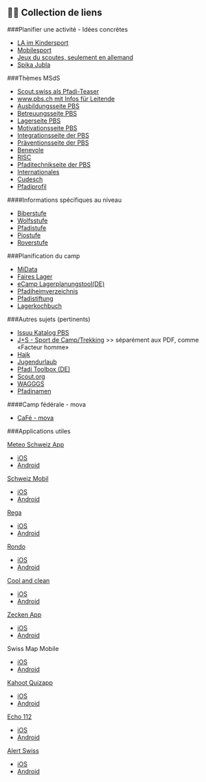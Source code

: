 👩‍💻 Collection de liens 
----------------------
<!--Alles, was Appendix so in den Sinn kam… Er ist froh um Ergänzungen 😉 -->

###Planifier une activité - Idées concrètes

* [LA im Kindersport](https://pfadi.swiss/fr/activites-scoutes/experiences-camp/#supports) 
* [Mobilesport](https://www.mobilesport.ch/fr/)
* [Jeux du scoutes, seulement en allemand](https://www.pfadispiele.ch/) 
* [Spika Jubla](https://spika.ch/)

###Thèmes MSdS

* [Scout.swiss als Pfadi-Teaser](www.scout.swiss) 
* [www.pbs.ch mit Infos für Leitende](www.pbs.ch)
* [Ausbildungsseite PBS](www.ausbildung.pbs.ch)
* [Betreuungsseite PBS](www.betreuung.pbs.ch) 
* [Lagerseite PBS](www.lager.pbs.ch)
* [Motivationsseite PBS](www.motivation.pbs.ch)
* [Integrationsseite der PBS](www.integration.pbs.ch)
* [Präventionsseite der PBS](www.praevention.pbs.ch)
* [Benevole](www.benevole.pbs.ch)
* [RISC](www.risc.pbs.ch)
* [Pfaditechnikseite der PBS](www.pfaditechnik.pbs.ch)
* [Internationales](www.international.pbs.ch)
* [Cudesch](www.cudesch.pbs.ch)
* [Pfadiprofil](www.pfadiprofil.pbs.ch)

####Informations spécifiques au niveau
* [Biberstufe](www.biber.pbs.ch)
* [Wolfsstufe](www.woelfe.pbs.ch)
* [Pfadistufe](www.pfadis.pbs.ch)
* [Piostufe](www.pios.pbs.ch)
* [Roverstufe](www.rover.pbs.ch)

###Planification du camp
* [MiData](https://db.scout.ch/)
* [Faires Lager](www.faires-lager.ch)
* [eCamp Lagerplanungstool(DE)](https://ecamp.pfadiluzern.ch/)
* [Pfadiheimverzeichnis](www.pfadiheime.ch)
* [Pfadistiftung](www.pfadistiftung.ch)
* [Lagerkochbuch](https://lagerkochbuch.ch)

###Autres sujets (pertinents)
* [Issuu Katalog PBS](https://issuu.com/pbs-msds-mss)
* [J+S - Sport de Camp/Trekking](www.jugendundsport.ch/fr/sportarten/lagersport-trekking-uebersicht.html) >> séparément aux PDF, comme «Facteur homme»  
* [Hajk](www.hajk.ch)
* [Jugendurlaub](www.jugendurlaub.ch)
* [Pfadi Toolbox (DE)](https://pfadi-toolbox.ch/) 
* [Scout.org](www.scout.org)
* [WAGGGS](www.wagggs.org)
* [Pfadinamen](www.pfadinamen.ch)

####Camp fédérale - mova
<!--natürlich nur zeitlich begrenzt-->
* [CaFé - mova](https://www.bula21.ch/) 

###Applications utiles 

<!--im Cudeschin-App am besten OS-abhängige Links verwenden -->

[Meteo Schweiz App](https://www.meteoschweiz.admin.ch/home/service-und-publikationen/beratung-und-service/meteoschweiz-app.html)

* [iOS](https://itunes.apple.com/ch/app/meteoswiss/id589772015?l=fr&amp;ls=1&amp;mt=8)
* [Android](https://play.google.com/store/apps/details?id=ch.admin.meteoswiss&hl=fr)

[Schweiz Mobil](https://www.schweizmobil.ch/de/app-schweizmobil-fr.html) 

* [iOS](http://itunes.apple.com/ch/app/schweizmobil/id527194959) 
* [Android](https://play.google.com/store/apps/details?id=ch.schweizmobil)

[Rega](https://www.rega.ch/fr/multimedia/rega-app.aspx)

* [iOS](https://itunes.apple.com/ch/app/irega/id415358154?mt=8) 
* [Android](https://play.google.com/store/apps/details?id=ch.rega.Rega&hl=fr)

[Rondo](https://rondo-verlag.ch/)

* [iOS](https://itunes.apple.com/ch/app/rondo-liederbuch/id992115582?mt=8)
* [Android](https://play.google.com/store/apps/details?id=ch.rondo.songbookapp&hl=en)

[Cool and clean](https://www.coolandclean.ch/Offline-App.html)

* [iOS](https://apps.apple.com/ch/app/cool-and-clean/id1263898278)
* [Android](https://play.google.com/store/apps/details?id=ch.swissolympic.cncmobileapp&hl=fr)

[Zecken App](https://www.zhaw.ch/en/lsfm/business-services/institute-of-natural-resource-sciences/ticks/tick-app/)

* [iOS](http://appstore.com/apps/Zecke)
* [Android](http://play.google.com/store/apps/details?id=com.garzotto.zecke)

Swiss Map Mobile 

* [iOS](https://play.google.com/store/apps/details?id=com.garzotto.smma&hl=fr_CH)
* [Android](https://itunes.apple.com/ch/app/swiss-map-mobile/id311447284?mt=8)

[Kahoot Quizapp](https://kahoot.it/) 

* [iOS](https://apps.apple.com/ch/app/kahoot-play-create-quizzes/id1131203560)
* [Android](https://play.google.com/store/apps/details?id=no.mobitroll.kahoot.android&hl=fr_CH)

[Echo 112](https://echo112.com/fr/)

* [iOS](https://itunes.apple.com/app/echo112-the-pocket-lifesaver/id613058743)
* [Android](https://play.google.com/store/apps/details?id=ch.mobilemed.echo112)

[Alert Swiss](https://www.alert.swiss/)

* [iOS](https://itunes.apple.com/ch/app/alertswiss/id957339177) 
* [Android](https://play.google.com/store/apps/details?id=ch.admin.babs.alertswiss)